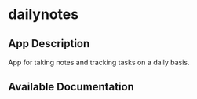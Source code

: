 # dailynotes

## App Description

App for taking notes and tracking tasks on a daily basis.


## Available Documentation

